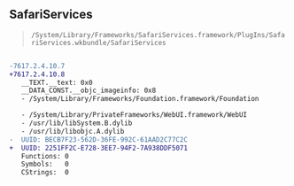 ## SafariServices

> `/System/Library/Frameworks/SafariServices.framework/PlugIns/SafariServices.wkbundle/SafariServices`

```diff

-7617.2.4.10.7
+7617.2.4.10.8
   __TEXT.__text: 0x0
   __DATA_CONST.__objc_imageinfo: 0x8
   - /System/Library/Frameworks/Foundation.framework/Foundation

   - /System/Library/PrivateFrameworks/WebUI.framework/WebUI
   - /usr/lib/libSystem.B.dylib
   - /usr/lib/libobjc.A.dylib
-  UUID: BECB7F23-562D-36FE-992C-61AAD2C77C2C
+  UUID: 2251FF2C-E728-3EE7-94F2-7A938DDF5071
   Functions: 0
   Symbols:   0
   CStrings:  0

```
